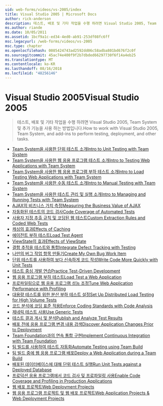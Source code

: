 ```yaml
---
uid: web-forms/videos/vs-2005/index
title: Visual Studio 2005 | Microsoft Docs
author: rick-anderson
description: 테스트, 배포 및 기타 작업을 수행 하려면 Visual Studio 2005, Team System 및 추가 기능을 사용 하는 방법입니다.
ms.author: riande
ms.date: 10/05/2011
ms.assetid: 1bcf9a1c-ed34-4ed0-ab91-253df08fc6ff
msc.legacyurl: /web-forms/videos/vs-2005
msc.type: chapter
ms.openlocfilehash: 0085424743ad2592dd06c58adba801bd676f2c0f
ms.sourcegitcommit: 45ac74e400f9f2b7dbded66297730f6f14a4eb25
ms.translationtype: MT
ms.contentlocale: ko-KR
ms.lasthandoff: 08/16/2018
ms.locfileid: "48256146"
---
```

<a name="visual-studio-2005"></a><span data-ttu-id="7f637-103">Visual Studio 2005</span><span class="sxs-lookup"><span data-stu-id="7f637-103">Visual Studio 2005</span></span>
====================
> <span data-ttu-id="7f637-104">테스트, 배포 및 기타 작업을 수행 하려면 Visual Studio 2005, Team System 및 추가 기능을 사용 하는 방법입니다.</span><span class="sxs-lookup"><span data-stu-id="7f637-104">How to work with Visual Studio 2005, Team System, and add-ins to perform testing, deployment, and other tasks.</span></span>


- [<span data-ttu-id="7f637-105">Team System을 사용한 단위 테스트 소개</span><span class="sxs-lookup"><span data-stu-id="7f637-105">Intro to Unit Testing with Team System</span></span>](introduction-to-unit-testing-with-team-system.md)
- [<span data-ttu-id="7f637-106">Team System을 사용한 웹 응용 프로그램 테스트 소개</span><span class="sxs-lookup"><span data-stu-id="7f637-106">Intro to Testing Web Applications with Team System</span></span>](introduction-to-testing-web-applications-with-team-system.md)
- [<span data-ttu-id="7f637-107">Team System을 사용한 웹 응용 프로그램 부하 테스트 소개</span><span class="sxs-lookup"><span data-stu-id="7f637-107">Intro to Load Testing Web Applications with Team System</span></span>](introduction-to-load-testing-web-applications-with-team-system.md)
- [<span data-ttu-id="7f637-108">Team System을 사용한 수동 테스트 소개</span><span class="sxs-lookup"><span data-stu-id="7f637-108">Intro to Manual Testing with Team System</span></span>](introduction-to-manual-testing-with-team-system.md)
- [<span data-ttu-id="7f637-109">Team System을 사용한 테스트 관리 및 실행 소개</span><span class="sxs-lookup"><span data-stu-id="7f637-109">Intro to Managing and Running Tests with Team System</span></span>](introduction-to-managing-and-running-tests-with-team-system.md)
- [<span data-ttu-id="7f637-110">AJAX의 비즈니스 가치 측정</span><span class="sxs-lookup"><span data-stu-id="7f637-110">Measuring the Business Value of AJAX</span></span>](measuring-the-business-value-of-ajax.md)
- [<span data-ttu-id="7f637-111">자동화된 테스트의 코드 검사</span><span class="sxs-lookup"><span data-stu-id="7f637-111">Code Coverage of Automated Tests</span></span>](code-coverage-of-automated-tests.md)
- [<span data-ttu-id="7f637-112">사용자 지정 추출 규칙 및 코딩된 웹 테스트</span><span class="sxs-lookup"><span data-stu-id="7f637-112">Custom Extraction Rules and Coded Web Tests</span></span>](custom-extraction-rules-and-coded-web-tests.md)
- [<span data-ttu-id="7f637-113">캐싱의 효과</span><span class="sxs-lookup"><span data-stu-id="7f637-113">Effects of Caching</span></span>](the-effects-of-caching.md)
- [<span data-ttu-id="7f637-114">에이전트 부하 테스트</span><span class="sxs-lookup"><span data-stu-id="7f637-114">Load Test Agent</span></span>](using-the-load-test-agent.md)
- [<span data-ttu-id="7f637-115">ViewState의 효과</span><span class="sxs-lookup"><span data-stu-id="7f637-115">Effects of ViewState</span></span>](the-effects-of-viewstate.md)
- [<span data-ttu-id="7f637-116">결함 추적을 테스트와 통합</span><span class="sxs-lookup"><span data-stu-id="7f637-116">Integrate Defect Tracking with Testing</span></span>](how-do-i-integrate-defect-tracking-with-testing.md)
- [<span data-ttu-id="7f637-117">나만의 버그 작업 항목 만들기</span><span class="sxs-lookup"><span data-stu-id="7f637-117">Create My Own Bug Work Item</span></span>](how-do-i-create-my-own-bug-work-item.md)
- [<span data-ttu-id="7f637-118">단위 테스트를 사용하여 보다 신속하게 코드 작성</span><span class="sxs-lookup"><span data-stu-id="7f637-118">Write Code More Quickly with Unit Tests</span></span>](how-do-i-write-code-more-quickly-with-unit-tests.md)
- [<span data-ttu-id="7f637-119">테스트 중심 개발 연습</span><span class="sxs-lookup"><span data-stu-id="7f637-119">Practice Test-Driven Development</span></span>](how-do-i-practice-test-driven-development.md)
- [<span data-ttu-id="7f637-120">웹 응용 프로그램 부하 테스트</span><span class="sxs-lookup"><span data-stu-id="7f637-120">Load Test a Web Application</span></span>](how-do-i-load-test-a-web-application.md)
- [<span data-ttu-id="7f637-121">프로파일링으로 웹 응용 프로그램 성능 조정</span><span class="sxs-lookup"><span data-stu-id="7f637-121">Tune Web Application Performance with Profiling</span></span>](how-do-i-tune-web-application-performance-with-profiling.md)
- [<span data-ttu-id="7f637-122">대용량 테스트를 위한 분산 부하 테스트 설정</span><span class="sxs-lookup"><span data-stu-id="7f637-122">Set Up Distributed Load Testing for High Volume Tests</span></span>](how-do-i-set-up-distributed-load-testing-for-high-volume-tests.md)
- [<span data-ttu-id="7f637-123">코드 분석에 코딩 표준 적용</span><span class="sxs-lookup"><span data-stu-id="7f637-123">Enforce Coding Standards with Code Analysis</span></span>](how-do-i-enforce-coding-standards-with-code-analysis.md)
- [<span data-ttu-id="7f637-124">제네릭 테스트 사용</span><span class="sxs-lookup"><span data-stu-id="7f637-124">Use Generic Tests</span></span>](how-do-i-use-generic-tests.md)
- [<span data-ttu-id="7f637-125">테스트 결과 게시 및 분석</span><span class="sxs-lookup"><span data-stu-id="7f637-125">Publish and Analyze Test Results</span></span>](how-do-i-publish-and-analyze-test-results.md)
- [<span data-ttu-id="7f637-126">배포 전에 응용 프로그램 변경 내용 검색</span><span class="sxs-lookup"><span data-stu-id="7f637-126">Discover Application Changes Prior to Deployment</span></span>](how-do-i-discover-application-changes-prior-to-deployment.md)
- [<span data-ttu-id="7f637-127">Team Foundation과의 연속 통합 구현</span><span class="sxs-lookup"><span data-stu-id="7f637-127">Implement Continuous Integration with Team Foundation</span></span>](how-do-i-implement-continuous-integration-with-team-foundation.md)
- [<span data-ttu-id="7f637-128">팀 빌드를 사용하여 테스트 자동화</span><span class="sxs-lookup"><span data-stu-id="7f637-128">Automate Testing using Team Build</span></span>](how-do-i-automate-testing-using-team-build.md)
- [<span data-ttu-id="7f637-129">팀 빌드 중에 웹 응용 프로그램 배포</span><span class="sxs-lookup"><span data-stu-id="7f637-129">Deploy a Web Application during a Team Build</span></span>](how-do-i-deploy-a-web-application-during-a-team-build.md)
- [<span data-ttu-id="7f637-130">배포된 데이터베이스에 대해 단위 테스트 실행</span><span class="sxs-lookup"><span data-stu-id="7f637-130">Run Unit Tests against a Deployed Database</span></span>](how-do-i-run-unit-tests-against-a-deployed-database.md)
- [<span data-ttu-id="7f637-131">프로덕션 응용 프로그램에서 코드 검사 및 프로파일링 사용</span><span class="sxs-lookup"><span data-stu-id="7f637-131">Enable Code Coverage and Profiling in Production Applications</span></span>](how-do-i-enable-code-coverage-and-profiling-in-production-applications.md)
- [<span data-ttu-id="7f637-132">웹 배포 프로젝트</span><span class="sxs-lookup"><span data-stu-id="7f637-132">Web Deployment Projects</span></span>](web-deployment-projects.md)
- [<span data-ttu-id="7f637-133">웹 응용 프로그램 프로젝트 및 웹 배포 프로젝트</span><span class="sxs-lookup"><span data-stu-id="7f637-133">Web Application Projects & Web Deployment Projects</span></span>](web-application-projects-web-deployment-projects.md)
